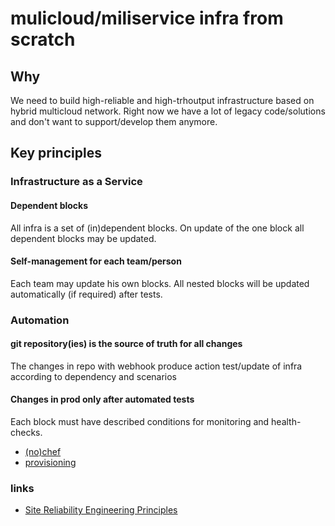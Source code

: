 # mulicloud/miliservice infra from scratch

## Why

We need to build high-reliable and high-trhoutput infrastructure based on hybrid multicloud network.
Right now we have a lot of legacy code/solutions and don't want to support/develop them anymore.

## Key principles

### Infrastructure as a Service

#### Dependent blocks

All infra is a set of (in)dependent blocks.
On update of the one block all dependent blocks may be updated.

#### Self-management for each team/person

Each team may update his own blocks. All nested blocks will be updated automatically (if required) after tests.

### Automation

#### git repository(ies) is the source of truth for all changes

The changes in repo with webhook produce action test/update of infra according to dependency and scenarios

#### Changes in prod only after automated tests

Each block must have described conditions for monitoring and health-checks.

* [(no)chef](docs/NoChef.md)
* [provisioning](docs/provisioning.md)

### links

* [Site Reliability Engineering Principles](https://medium.com/@alexbmeng/site-reliability-engineering-principals-fd52229bfcd6)
